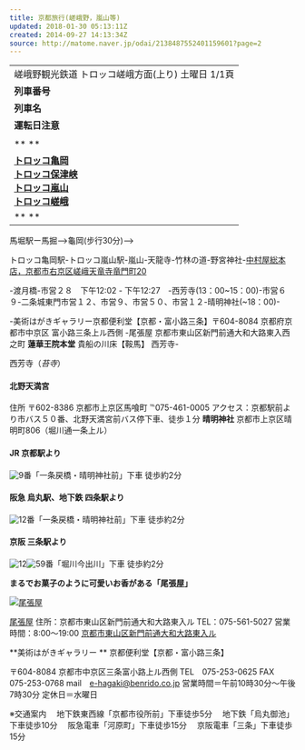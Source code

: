 ```yaml
---
title: 京都旅行(嵯峨野，嵐山等)
updated: 2018-01-30 05:13:11Z
created: 2014-09-27 14:13:34Z
source: http://matome.naver.jp/odai/2138487552401159601?page=2
---
```


|     |
| --- |
| 嵯峨野観光鉄道 トロッコ嵯峨方面(上り) 土曜日 1/1頁 |
| **列車番号** | 112 | 114 | 116 | 118 | 120 | 122 | 124 | 126 | 8128 |
| **列車名** | [普通]<br>嵯<br>峨<br>野<br>2<br>号 | [普通]<br>嵯<br>峨<br>野<br>4<br>号 | [普通]<br>嵯<br>峨<br>野<br>6<br>号 | [普通]<br>嵯<br>峨<br>野<br>8<br>号 | [普通]<br>嵯<br>峨<br>野<br>10<br>号 | [普通]<br>嵯<br>峨<br>野<br>12<br>号 | [普通]<br>嵯<br>峨<br>野<br>14<br>号 | [普通]<br>嵯<br>峨<br>野<br>16<br>号 | [普通]<br>嵯<br>峨<br>野<br>82<br>号 |
| **運転日注意** | ** ** | ** ** | ** ** | ** ** | ** ** | ** ** | ** ** | ** ** | ** ** |
|     | [詳細](http://ekikara.jp/newdata/detail/2601011/33462.htm) | [詳細](http://ekikara.jp/newdata/detail/2601011/33571.htm) | [詳細](http://ekikara.jp/newdata/detail/2601011/33681.htm) | [詳細](http://ekikara.jp/newdata/detail/2601011/33755.htm) | [詳細](http://ekikara.jp/newdata/detail/2601011/33823.htm) | [詳細](http://ekikara.jp/newdata/detail/2601011/33939.htm) | [詳細](http://ekikara.jp/newdata/detail/2601011/34076.htm) | [詳細](http://ekikara.jp/newdata/detail/2601011/34150.htm) | [詳細](http://ekikara.jp/newdata/detail/2601011/68554.htm) |
| ** ** |     |     |     |     |     |     |     |     |     |
| **[トロッコ亀岡](http://ekikara.jp/newdata/station/26206022.htm)<br>[トロッコ保津峡](http://ekikara.jp/newdata/station/26111012.htm)<br>[トロッコ嵐山](http://ekikara.jp/newdata/station/26108051.htm)<br>[トロッコ嵯峨](http://ekikara.jp/newdata/station/26108032.htm)<br>** | **[発](http://ekikara.jp/newdata/ekijikoku/2601011/up1_26206022_sat.htm)**<br>**[発](http://ekikara.jp/newdata/ekijikoku/2601011/up1_26111012_sat.htm)**<br>**[発](http://ekikara.jp/newdata/ekijikoku/2601011/up1_26108051_sat.htm)**<br>**着** | 09:35<br>09:46<br>09:58<br>10:01 | 10:35<br>10:46<br>10:58<br>11:01 | 11:35<br>11:46<br>11:58<br>12:01 | 12:35<br>12:46<br>12:58<br>13:01 | 13:35<br>13:46<br>13:58<br>14:01 | 14:35<br>14:46<br>14:58<br>15:01 | 15:35<br>15:46<br>15:58<br>16:01 | 16:35<br>16:46<br>16:58<br>17:01 | 17:35<br>17:51<br>18:09<br>18:12 |
| ** ** |     |     |     |     |     |     |     |     |     |

馬堀駅ー馬掘-->龜岡(步行30分)-->

トロッコ亀岡駅-トロッコ嵐山駅-嵐山-天龍寺-竹林の道-野宮神社-[中村屋総本店，](http://matome.naver.jp/odai/2135597515027035901#)[京都市右京区嵯峨天竜寺竜門町20](http://matome.naver.jp/odai/2135597515027035901#)

-渡月橋-市営２８　下午12:02 - 下午12:27　-西芳寺(13：00~15：00)-市営６９-二条城東門市営１２、市営９、市営５０、市営１２-晴明神社(~18：00)-

-美術はがきギャラリー京都便利堂【京都・富小路三条】〒604-8084 京都府京都市中京区 富小路三条上ル西側
-尾張屋 京都市東山区新門前通大和大路東入西之町
**蓮華王院本堂**
貴船の川床【鞍馬】
西芳寺-

西芳寺（*苔寺*）

#### 北野天満宮

住所 〒602-8386 京都市上京区馬喰町 ℡075-461-0005
アクセス：京都駅前より市バス５０番、北野天満宮前バス停下車、徒歩１分
**晴明神社**
京都市上京区晴明町806（堀川通一条上ル）

#### JR 京都駅より

![9](../../../_resources/6b1a2ebdef430d8b302ad1fc02777d9a.gif)番「一条戻橋・晴明神社前」下車 徒歩約2分

#### 阪急 烏丸駅、地下鉄 四条駅より

![12](../../../_resources/dc290552b7330ec0e1dd652442dd1cb0.gif)番「一条戻橋・晴明神社前」下車 徒歩約2分

#### 京阪 三条駅より

![12](../../../_resources/dc290552b7330ec0e1dd652442dd1cb0.gif)![59](../../../_resources/6b937399f32ef92f68dd6fc4bdf3efd7.gif)番「堀川今出川」下車 徒歩約2分

**まるでお菓子のように可愛いお香がある「尾張屋」**

[![尾張屋](http://rr.img.naver.jp/mig?src=http%3A%2F%2Fimgcc.naver.jp%2Fkaze%2Fmission%2FUSER%2F20131120%2F23%2F2727853%2F11%2F400x300xba00b44ede80072619c53a32.jpg%2F300%2F600&amp;twidth=300&amp;theight=600&amp;qlt=80&amp;res_format=jpg&amp;op=r)](http://matome.naver.jp/odai/2138487552401159601/2138530682782784803)

[尾張屋](http://matome.naver.jp/odai/2138487552401159601/2138530682782784803)
住所：京都市東山区新門前通大和大路東入ル
TEL：075-561-5027
営業時間：8:00～19:00
[京都市東山区新門前通大和大路東入ル](http://matome.naver.jp/odai/2138487552401159601?page=2#)

**美術はがきギャラリー
** 京都便利堂【京都・富小路三条】

〒604-8084
京都市中京区三条富小路上ル西側
TEL　075-253-0625
FAX　075-253-0768
mail　[e-hagaki@benrido.co.jp]()
営業時間＝午前10時30分～午後7時30分
定休日＝水曜日

※交通案内
　地下鉄東西線「京都市役所前」下車徒歩5分
　地下鉄「烏丸御池」下車徒歩10分
　阪急電車「河原町」下車徒歩15分
　京阪電車「三条」下車徒歩15分